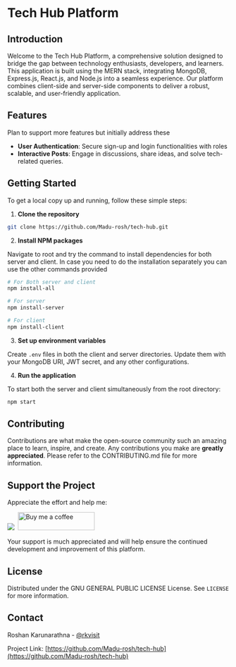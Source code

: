 # Tech Hub Platform

## Introduction

Welcome to the Tech Hub Platform, a comprehensive solution designed to bridge the gap between technology enthusiasts, developers, and learners. This application is built using the MERN stack, integrating MongoDB, Express.js, React.js, and Node.js into a seamless experience. Our platform combines client-side and server-side components to deliver a robust, scalable, and user-friendly application.

## Features

Plan to support more features but initially address these 

- **User Authentication**: Secure sign-up and login functionalities with roles
- **Interactive Posts**: Engage in discussions, share ideas, and solve tech-related queries.

## Getting Started

To get a local copy up and running, follow these simple steps:

1. **Clone the repository**

```bash
git clone https://github.com/Madu-rosh/tech-hub.git
```

2. **Install NPM packages**

Navigate to root and try the command to install dependencies for both server and client. In case you need to do the installation separately you can use the other commands provided

```bash
# For Both server and client
npm install-all

# For server
npm install-server

# For client
npm install-client
```

3. **Set up environment variables**

Create `.env` files in both the client and server directories. Update them with your MongoDB URI, JWT secret, and any other configurations.

4. **Run the application**

To start both the server and client simultaneously from the root directory:

```bash
npm start
```

## Contributing

Contributions are what make the open-source community such an amazing place to learn, inspire, and create. Any contributions you make are **greatly appreciated**. Please refer to the CONTRIBUTING.md file for more information.

## Support the Project

Appreciate the effort and help me:

<a href="https://www.paypal.com/cgi-bin/webscr?cmd=_s-xclick&hosted_button_id=V7CYQD2WJQBCQ&source=url"><img src="https://www.paypalobjects.com/en_US/i/btn/btn_donate_LG.gif"></a><span>&nbsp;</span>
<a target="_blank" title="Buy me a coffee" href="https://www.buymeacoffee.com/creativerosh"><img src="https://cdn.buymeacoffee.com/buttons/default-blue.png" alt="Buy me a coffee" height="41" width="174"></a>

Your support is much appreciated and will help ensure the continued development and improvement of this platform.

## License

Distributed under the GNU GENERAL PUBLIC LICENSE License. See `LICENSE` for more information.

## Contact

Roshan Karunarathna - [@rkvisit](https://twitter.com/rkvisit)

Project Link: [https://github.com/Madu-rosh/tech-hub](https://github.com/Madu-rosh/tech-hub)
